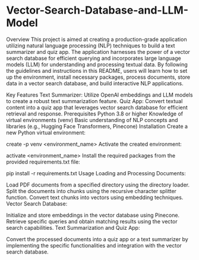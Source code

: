# Vector-Search-Database-and-LLM-Model

Overview
This project is aimed at creating a production-grade application utilizing natural language processing (NLP) techniques to build a text summarizer and quiz app. The application harnesses the power of a vector search database for efficient querying and incorporates large language models (LLM) for understanding and processing textual data. By following the guidelines and instructions in this README, users will learn how to set up the environment, install necessary packages, process documents, store data in a vector search database, and build interactive NLP applications.

Key Features
Text Summarizer: Utilize OpenAI embeddings and LLM models to create a robust text summarization feature.
Quiz App: Convert textual content into a quiz app that leverages vector search database for efficient retrieval and response.
Prerequisites
Python 3.8 or higher
Knowledge of virtual environments (venv)
Basic understanding of NLP concepts and libraries (e.g., Hugging Face Transformers, Pinecone)
Installation
Create a new Python virtual environment:

create -p venv <environment_name>
Activate the created environment:

activate <environment_name>
Install the required packages from the provided requirements.txt file:

pip install -r requirements.txt
Usage
Loading and Processing Documents:

Load PDF documents from a specified directory using the directory loader.
Split the documents into chunks using the recursive character splitter function.
Convert text chunks into vectors using embedding techniques.
Vector Search Database:

Initialize and store embeddings in the vector database using Pinecone.
Retrieve specific queries and obtain matching results using the vector search capabilities.
Text Summarization and Quiz App:

Convert the processed documents into a quiz app or a text summarizer by implementing the specific functionalities and integration with the vector search database.
